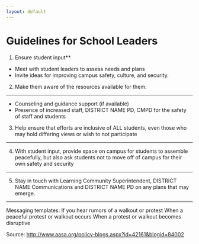 ```yaml
---
layout: default
---
```


Guidelines for School Leaders
=============================

1. Ensure student input**

  * Meet with student leaders to assess needs and plans
  * Invite ideas for improving campus safety, culture, and security.
  
2. Make them aware of the resources available for them:
-------------------------------------------------------

  * Counseling and guidance support (if available)
  * Presence of increased staff, DISTRICT NAME PD, CMPD for the safety of staff and students
  
3. Help ensure that efforts are inclusive of ALL students, even those who may hold differing views or wish to not participate 
-----------------------------------------------------------------------------------------------------------------------------

4. With student input, provide space on campus for students to assemble peacefully, but also ask students not to move off of campus for their own safety and security
-----------------------------------------------------------------------------------------------------------------------------

5. Stay in touch with Learning Community Superintendent, DISTRICT NAME Communications and DISTRICT NAME PD on any plans that may emerge.
-----------------------------------------------------------------------------------------------------------------------------

Messaging templates:
If you hear rumors of a walkout or protest
When a peaceful protest or walkout occurs
When a protest or walkout becomes disruptive

Source: http://www.aasa.org/policy-blogs.aspx?id=42161&blogid=84002 
